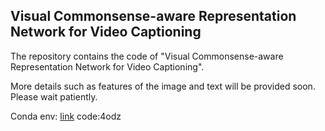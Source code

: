 ## Visual Commonsense-aware Representation Network for Video Captioning

The repository contains the code of "Visual Commonsense-aware Representation Network for Video Captioning".

More details such as features of the image and text will be provided soon. Please wait patiently.

Conda env: [link](https://pan.baidu.com/s/1zy9p4Y9s0dBgMxaRaQIntA?pwd=4odz) code:4odz
